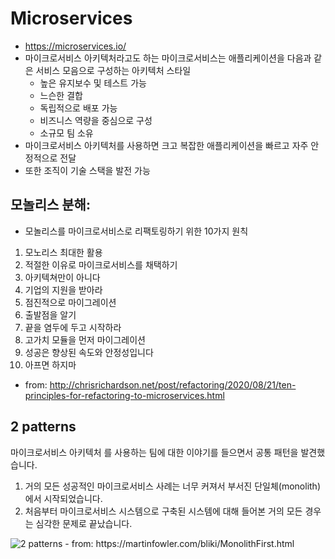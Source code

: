 # Microservices
- https://microservices.io/
- 마이크로서비스 아키텍처라고도 하는 마이크로서비스는 애플리케이션을 다음과 같은 서비스 모음으로 구성하는 아키텍처 스타일
  * 높은 유지보수 및 테스트 가능
  * 느슨한 결합
  * 독립적으로 배포 가능
  * 비즈니스 역량을 중심으로 구성
  * 소규모 팀 소유
- 마이크로서비스 아키텍처를 사용하면 크고 복잡한 애플리케이션을 빠르고 자주 안정적으로 전달
- 또한 조직이 기술 스택을 발전 가능

## 모놀리스 분해:
  * 모놀리스를 마이크로서비스로 리팩토링하기 위한 10가지 원칙
1. 모노리스 최대한 활용
2. 적절한 이유로 마이크로서비스를 채택하기
3. 아키텍쳐만이 아니다
4. 기업의 지원을 받아라
5. 점진적으로 마이그레이션
6. 출발점을 알기
7. 끝을 염두에 두고 시작하라
8. 고가치 모듈을 먼저 마이그레이션
9. 성공은 향상된 속도와 안정성입니다
10. 아프면 하지마
  * from: http://chrisrichardson.net/post/refactoring/2020/08/21/ten-principles-for-refactoring-to-microservices.html

## 2 patterns
마이크로서비스 아키텍처 를 사용하는 팀에 대한 이야기를 들으면서 공통 패턴을 발견했습니다.

1. 거의 모든 성공적인 마이크로서비스 사례는 너무 커져서 부서진 단일체(monolith)에서 시작되었습니다.
2. 처음부터 마이크로서비스 시스템으로 구축된 시스템에 대해 들어본 거의 모든 경우는 심각한 문제로 끝났습니다.
<img src="https://martinfowler.com/bliki/images/microservice-verdict/path.png" class="img" alt="2 patterns">
- from: https://martinfowler.com/bliki/MonolithFirst.html
